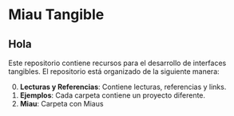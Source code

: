 # Miau Tangible

## Hola
Este repositorio contiene recursos para el desarrollo de interfaces tangibles.
El repositorio está organizado de la siguiente manera:

0. **Lecturas y Referencias**: Contiene lecturas, referencias y links. 
1. **Ejemplos**: Cada carpeta contiene un proyecto diferente.
2. **Miau**: Carpeta con Miaus
